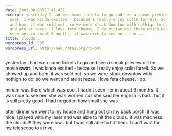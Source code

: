 ```yaml
---
date: 2003-08-08T17:41:43Z
excerpt: yesterday I had won some tickets to go and see a sneak preview of the movie
  swat. I was kinda excited - because I really enjoy colin farrell. So we showed up
  and bam. it was sold out. so we were stuck downtow with nothign to do. so we went
  and ate at rezas. I love feta cheese. I do.miriam was there which was cool. I hadn't
  seen her in about 6 months. it was nice to see her. she ...
title: clouds..
wordpress_id: 595
wordpress_url: http://new.nata2.org/?p=595
---
```


yesterday I had won some tickets to go and see a sneak preview of the movie <b>swat</b>. I was kinda excited - because I really enjoy colin farrell. So we showed up and bam. it was sold out. so we were stuck downtow with nothign to do. so we went and ate at rezas. I love feta cheese. I do.<br/><br/>miriam was there which was cool. I hadn't seen her in about 6 months. it was nice to see her. she was worried cuz she said her english is bad.. but it is still pretty good. I had forgotten how small she was. <br/><br/>after dinner we went to my house and hung out on my back porch. it was nice. I played with my laser and was able to hit the clouds. it was madness. the clouds!!! they were low.. but I was still able to hit them. I can't wait for my telescope to arrive.
